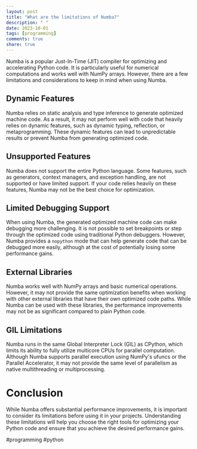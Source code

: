 ```yaml
---
layout: post
title: "What are the limitations of Numba?"
description: " "
date: 2023-10-01
tags: [programming]
comments: true
share: true
---
```


Numba is a popular Just-In-Time (JIT) compiler for optimizing and accelerating Python code. It is particularly useful for numerical computations and works well with NumPy arrays. However, there are a few limitations and considerations to keep in mind when using Numba.

## Dynamic Features
Numba relies on static analysis and type inference to generate optimized machine code. As a result, it may not perform well with code that heavily relies on dynamic features, such as dynamic typing, reflection, or metaprogramming. These dynamic features can lead to unpredictable results or prevent Numba from generating optimized code. 

## Unsupported Features
Numba does not support the entire Python language. Some features, such as generators, context managers, and exception handling, are not supported or have limited support. If your code relies heavily on these features, Numba may not be the best choice for optimization.

## Limited Debugging Support
When using Numba, the generated optimized machine code can make debugging more challenging. It is not possible to set breakpoints or step through the optimized code using traditional Python debuggers. However, Numba provides a `nopython` mode that can help generate code that can be debugged more easily, although at the cost of potentially losing some performance gains.

## External Libraries
Numba works well with NumPy arrays and basic numerical operations. However, it may not provide the same optimization benefits when working with other external libraries that have their own optimized code paths. While Numba can be used with these libraries, the performance improvements may not be as significant compared to plain Python code.

## GIL Limitations
Numba runs in the same Global Interpreter Lock (GIL) as CPython, which limits its ability to fully utilize multicore CPUs for parallel computation. Although Numba supports parallel execution using NumPy's ufuncs or the Parallel Accelerator, it may not provide the same level of parallelism as native multithreading or multiprocessing. 

# Conclusion
While Numba offers substantial performance improvements, it is important to consider its limitations before using it in your projects. Understanding these limitations will help you choose the right tools for optimizing your Python code and ensure that you achieve the desired performance gains.

#programming #python